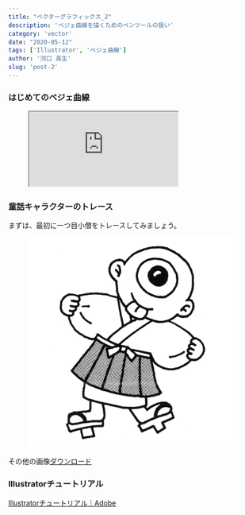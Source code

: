 ```yaml
---
title: "ベクターグラフィックス_2"
description: 'ベジェ曲線を描くためのペンツールの扱い'
category: 'vector'
date: "2020-05-12"
tags: ['Illustrator', 'ベジェ曲線']
author: '河口 英生'
slug: 'post-2'
---
```

<div class="post-section">
<h3 class="title is-5" >はじめてのベジェ曲線</h3>
<figure class="is-fullwidth slide">
  <iframe src="https://drive.google.com/file/d/153uG-0BmGHF6Itzj1w6I_SA-dnR7NwHz/preview"></iframe>
</figure>

</div>
<div class="post-section">
<h3 class="title is-5" >童話キャラクターのトレース</h3>
<p>まずは、最初に一つ目小僧をトレースしてみましょう。</p>
<figure class="is-fullwidth">

![一つ目小僧](../../images/oneEyed.png)

</figure>

その他の画像[ダウンロード](https://drive.google.com/open?id=1de23cGxx463onf_D-IQpP5mt2Rcopb6S)

</div>
<div class="post-section">
<h3 class="title is-5" >Illustratorチュートリアル</h3>

[Illustratorチュートリアル｜Adobe](https://helpx.adobe.com/jp/illustrator/tutorials.html)
</div>
